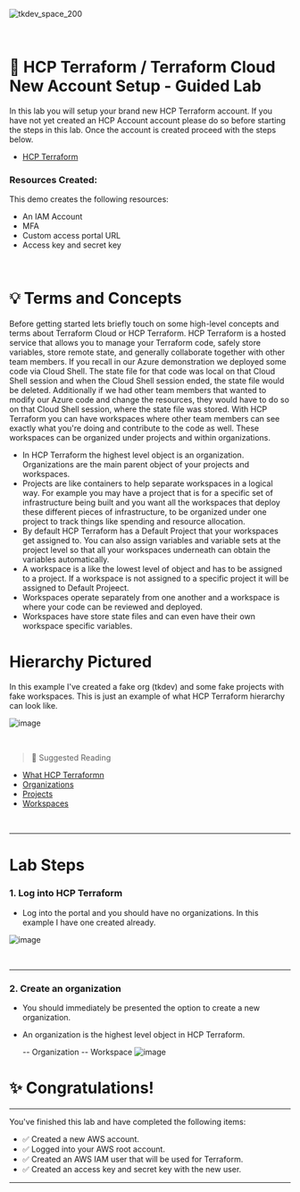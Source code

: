 ![tkdev_space_200](https://github.com/user-attachments/assets/31af05be-97b5-4d4e-82ef-4f23203eb7ac)

<br>


# 🧪 HCP Terraform / Terraform Cloud New Account Setup - Guided Lab

In this lab you will setup your brand new HCP Terraform account. If you have not yet created an HCP Account account please do so before starting the steps in this lab. Once the account is created proceed with the steps below.

- [HCP Terraform](https://app.terraform.io/session)

### Resources Created:
This demo creates the following resources:

- An IAM Account
- MFA 
- Custom access portal URL
- Access key and secret key

<br>

# 💡 Terms and Concepts

Before getting started lets briefly touch on some high-level concepts and terms about Terraform Cloud or HCP Terraform. HCP Terraform is a hosted service that allows you to manage your Terraform code, safely store variables, store remote state, and generally collaborate together with other team members. If you recall in our Azure demonstration we deployed some code via Cloud Shell. The state file for that code was local on that Cloud Shell session and when the Cloud Shell session ended, the state file would be deleted. Additionally if we had other team members that wanted to modify our Azure code and change the resources, they would have to do so on that Cloud Shell session, where the state file was stored. With HCP Terraform you can have workspaces where other team members can see exactly what you're doing and contribute to the code as well. These workspaces can be organized under projects and within organizations.

- In HCP Terraform the highest level object is an organization. Organizations are the main parent object of your projects and workspaces.
- Projects are like containers to help separate workspaces in a logical way. For example you may have a project that is for a specific set of infrastructure being built and you want all the workspaces that deploy these different pieces of infrastructure, to be organized under one project to track things like spending and resource allocation. 
- By default HCP Terraform has a Default Project that your workspaces get assigned to. You can also assign variables and variable sets at the project level so that all your workspaces underneath can obtain the variables automatically. 
- A workspace is a like the lowest level of object and has to be assigned to a project. If a workspace is not assigned to a specific project it will be assigned to Default Projeect.
- Workspaces operate separately from one another and a workspace is where your code can be reviewed and deployed.
- Workspaces have store state files and can even have their own workspace specific variables. 

# Hierarchy Pictured

In this example I've created a fake org (tkdev) and some fake projects with fake workspaces. This is just an example of what HCP Terraform hierarchy can look like. 

![image](https://github.com/user-attachments/assets/35fd4ce5-fdf2-484c-b42b-44894697f2f4)


<br>


> 📖 Suggested Reading
- [What HCP Terraformn](https://developer.hashicorp.com/terraform/cloud-docs)
- [Organizations](https://developer.hashicorp.com/terraform/cloud-docs/users-teams-organizations/organizations)
- [Projects](https://developer.hashicorp.com/terraform/cloud-docs/projects)
- [Workspaces](https://developer.hashicorp.com/terraform/cloud-docs/workspaces)


<br>

***

# Lab Steps

### 1. Log into HCP Terraform

- Log into the portal and you should have no organizations. In this example I have one created already.

![image](https://github.com/user-attachments/assets/45460ac9-8c0e-4658-ad36-753b9550d7ef)


<br>

***

### 2. Create an organization

- You should immediately be presented the option to create a new organization.
- An organization is the highest level object in HCP Terraform.

  -- Organization 
    -- Workspace
![image](https://github.com/user-attachments/assets/3e7d5deb-799d-4ee3-9f56-83ea6d98c9c6)







# ✨ Congratulations!

***

You've finished this lab and have completed the following items:
- ✅ Created a new AWS account.
- ✅ Logged into your AWS root account.
- ✅ Created an AWS IAM user that will be used for Terraform.
- ✅ Created an access key and secret key with the new user.

***

